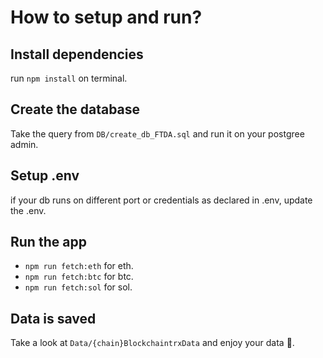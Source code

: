 # How to setup and run? 

## Install dependencies
run `npm install` on terminal.

## Create the database
Take the query from `DB/create_db_FTDA.sql` and run it on your postgree admin.

## Setup .env
if your db runs on different port or credentials as declared in .env, update the .env.

## Run the app
- `npm run fetch:eth` for eth.
- `npm run fetch:btc` for btc.
- `npm run fetch:sol` for sol.

## Data is saved
Take a look at `Data/{chain}BlockchaintrxData` and enjoy your data 🍵.
